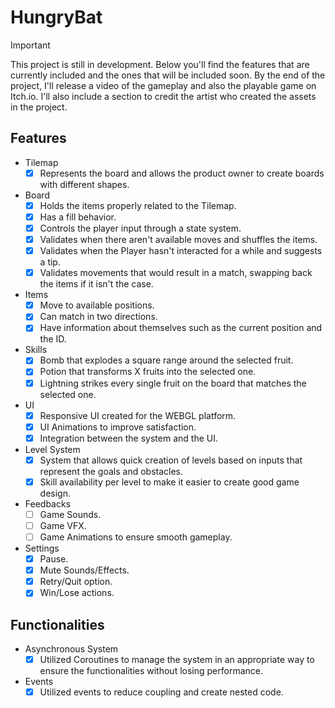 # HungryBat

> [!IMPORTANT]
> This project is still in development. Below you'll find the features that are currently included and the ones that will be included soon. By the end of the project, I'll release a video of the gameplay and also the playable game on Itch.io. I'll also include a section to credit the artist who created the assets in the project.

## Features ##
 - Tilemap
   - [x] Represents the board and allows the product owner to create boards with different shapes. 
 - Board
   - [x] Holds the items properly related to the Tilemap. 
   - [x] Has a fill behavior. 
   - [x] Controls the player input through a state system. 
   - [x] Validates when there aren't available moves and shuffles the items. 
   - [x] Validates when the Player hasn't interacted for a while and suggests a tip. 
   - [x] Validates movements that would result in a match, swapping back the items if it isn't the case. 
  - Items
    - [x] Move to available positions. 
    - [x] Can match in two directions. 
    - [x] Have information about themselves such as the current position and the ID. 
  - Skills
    - [x] Bomb that explodes a square range around the selected fruit.
    - [x] Potion that transforms X fruits into the selected one.
    - [x] Lightning strikes every single fruit on the board that matches the selected one.
  - UI
    - [x] Responsive UI created for the WEBGL platform.
    - [x] UI Animations to improve satisfaction.
    - [X] Integration between the system and the UI.  
  - Level System
    - [x] System that allows quick creation of levels based on inputs that represent the goals and obstacles.
    - [x] Skill availability per level to make it easier to create good game design.
  - Feedbacks
    - [ ] Game Sounds.
    - [ ] Game VFX.
    - [ ] Game Animations to ensure smooth gameplay.
  - Settings
    - [X] Pause.
    - [X] Mute Sounds/Effects.
    - [X] Retry/Quit option.
    - [X] Win/Lose actions.

## Functionalities ##
- Asynchronous System
  - [x] Utilized Coroutines to manage the system in an appropriate way to ensure the functionalities without losing performance.
- Events
  - [x] Utilized events to reduce coupling and create nested code.
